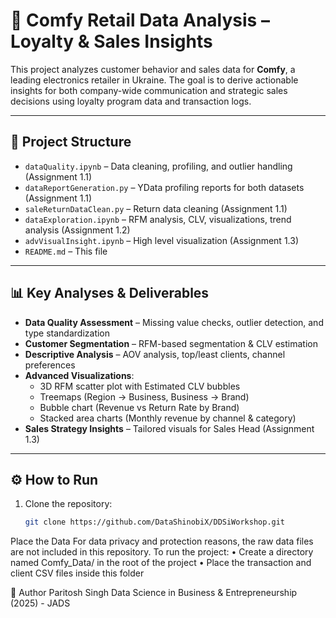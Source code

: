 # 🛒 Comfy Retail Data Analysis – Loyalty & Sales Insights

This project analyzes customer behavior and sales data for **Comfy**, a leading electronics retailer in Ukraine. The goal is to derive actionable insights for both company-wide communication and strategic sales decisions using loyalty program data and transaction logs.

---

## 📁 Project Structure

- `dataQuality.ipynb` – Data cleaning, profiling, and outlier handling (Assignment 1.1)
- `dataReportGeneration.py` – YData profiling reports for both datasets (Assignment 1.1)
- `saleReturnDataClean.py` – Return data cleaning (Assignment 1.1)
- `dataExploration.ipynb` – RFM analysis, CLV, visualizations, trend analysis (Assignment 1.2)
- `advVisualInsight.ipynb` – High level visualization (Assignment 1.3)
- `README.md` – This file

---

## 📊 Key Analyses & Deliverables

- **Data Quality Assessment** – Missing value checks, outlier detection, and type standardization
- **Customer Segmentation** – RFM-based segmentation & CLV estimation
- **Descriptive Analysis** – AOV analysis, top/least clients, channel preferences
- **Advanced Visualizations**:
  - 3D RFM scatter plot with Estimated CLV bubbles
  - Treemaps (Region → Business, Business → Brand)
  - Bubble chart (Revenue vs Return Rate by Brand)
  - Stacked area charts (Monthly revenue by channel & category)
- **Sales Strategy Insights** – Tailored visuals for Sales Head (Assignment 1.3)

---

## ⚙️ How to Run

1. Clone the repository:
   ```bash
   git clone https://github.com/DataShinobiX/DDSiWorkshop.git
Place the Data
For data privacy and protection reasons, the raw data files are not included in this repository.
To run the project:
	•	Create a directory named Comfy_Data/ in the root of the project
	•	Place the transaction and client CSV files inside this folder

🧠 Author
Paritosh Singh
Data Science in Business & Entrepreneurship (2025) - JADS